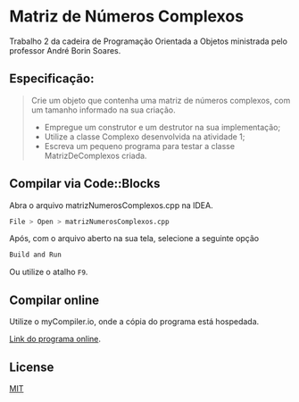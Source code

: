 # Matriz de Números Complexos

Trabalho 2 da cadeira de Programação Orientada a Objetos ministrada pelo professor André Borin Soares.

## Especificação:

> Crie um objeto que contenha uma matriz de números complexos, com um tamanho informado na sua criação.
> * Empregue um construtor e um destrutor na sua implementação;
> * Utilize a classe Complexo desenvolvida na atividade 1;
> * Escreva um pequeno programa para testar a classe MatrizDeComplexos criada.

## Compilar via Code::Blocks

Abra o arquivo matrizNumerosComplexos.cpp na IDEA.

```bash
File > Open > matrizNumerosComplexos.cpp
```

Após, com o arquivo aberto na sua tela, selecione a seguinte opção

```bash
Build and Run
```

Ou utilize o atalho ```F9```.

## Compilar online

Utilize o myCompiler.io, onde a cópia do programa está hospedada.

[Link do programa online](https://www.mycompiler.io/view/CZsqU6u).

## License
[MIT](https://choosealicense.com/licenses/mit/)